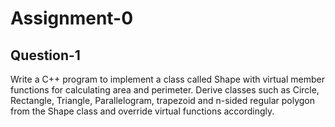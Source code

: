 # Assignment-0
## Question-1
Write a C++ program to implement a class called Shape with virtual member functions for calculating area and perimeter. Derive classes such as Circle, Rectangle, Triangle, Parallelogram, trapezoid and n-sided regular polygon from the Shape class and override virtual functions accordingly.
